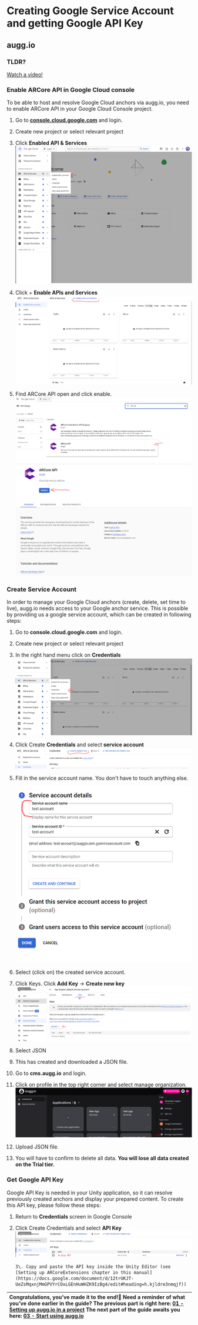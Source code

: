 # **Creating Google Service Account and getting Google API Key**

## augg.io

### TLDR? 
[Watch a video!](https://www.youtube.com/watch?v=K4ElIdBGYg8)

### Enable ARCore API in Google Cloud console

To be able to host and resolve Google Cloud anchors via augg.io, you need to enable ARCore API in your Google Cloud Console project.

1. Go to **[console.cloud.google.com](https://console.cloud.google.com)** and login.

2. Create new project or select relevant project

3. Click **Enabled API & Services**  
   ![](images/img_02/image1.png) 
4. Click \+ **Enable APIs and Services**  
   ![](images/img_02/image5.png)  
5. Find ARCore API open and click enable.  
   ![](images/img_02/image9.png)
   ![](images/img_02/image7.png)

### Create Service Account

In order to manage your Google Cloud anchors (create, delete, set time to live), augg.io needs access to your Google anchor service. This is possible by providing us a google service account, which can be created in following steps:

1. Go to **console.cloud.google.com** and login.

2. Create new project or select relevant project

3. In the right hand menu click on **Credentials**  
   ![](images/img_02/image2.png)

4. Click Create **Credentials** and select **service account**  
   ![](images/img_02/image4.png)

5. Fill in the service account name. You don't have to touch anything else.

   ![](images/img_02/image6.png)

   

6. Select (click on) the created service account.

7. Click Keys. Click **Add Key** \-\> **Create new key**  
   ![](images/img_02/image10.png)

8. Select JSON

9. This has created and downloaded a JSON file.

10. Go to **cms.augg.io** and login.

11. Click on profile in the top right corner and select manage organization.  
    ![](images/img_02/image8.png)

12. Upload JSON file.

13. You will have to confirm to delete all data. **You will lose all data created on the Trial tier.**

### 

### Get Google API Key

Google API Key is needed in your Unity application, so it can resolve previously created anchors and display your prepared content. To create this API key, please follow these steps:

1. Return to **Credentials** screen in Google Console

2. Click Create Credentials and select **API Key**  
   ![](images/img_02/image11.png)

       3\. Copy and paste the API key inside the Unity Editor (see [Setting up ARCoreExtensions chapter in this manual](https://docs.google.com/document/d/12trUKJT-UeZsMqxnjMmGPVYrCOxLGEnHuWHZK9IzBg4/edit#heading=h.kjldre3nmqjf))

| Congratulations, you’ve made it to the end\! Need a reminder of what you’ve done earlier in the guide? The previous part is right here: [01 - Setting up augg.io in a project](01_setting_up_auggio_in_a_project.md) The next part of the guide awaits you here:  [03 - Start using augg.io](03_start_using_auggio.md) |
| :---- |
